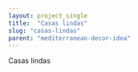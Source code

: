 ```yaml
---
layout: project_single
title:  "Casas lindas"
slug: "casas-lindas"
parent: "mediterranean-decor-idea"
---
```

Casas lindas